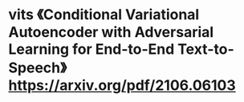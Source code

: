 # vits 《Conditional Variational Autoencoder with Adversarial Learning for End-to-End Text-to-Speech》 https://arxiv.org/pdf/2106.06103
